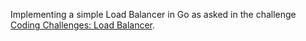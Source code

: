Implementing a simple Load Balancer in Go as asked in the challenge [Coding Challenges: Load Balancer](https://codingchallenges.fyi/challenges/challenge-load-balancer/).

